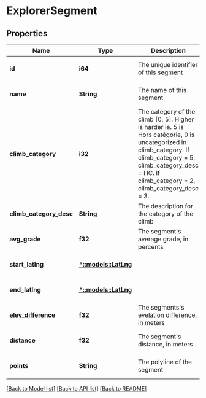# ExplorerSegment

## Properties
Name | Type | Description | Notes
------------ | ------------- | ------------- | -------------
**id** | **i64** | The unique identifier of this segment | [optional] [default to null]
**name** | **String** | The name of this segment | [optional] [default to null]
**climb_category** | **i32** | The category of the climb [0, 5]. Higher is harder ie. 5 is Hors catégorie, 0 is uncategorized in climb_category. If climb_category &#x3D; 5, climb_category_desc &#x3D; HC. If climb_category &#x3D; 2, climb_category_desc &#x3D; 3. | [optional] [default to null]
**climb_category_desc** | **String** | The description for the category of the climb | [optional] [default to null]
**avg_grade** | **f32** | The segment&#39;s average grade, in percents | [optional] [default to null]
**start_latlng** | [***::models::LatLng**](LatLng.md) |  | [optional] [default to null]
**end_latlng** | [***::models::LatLng**](LatLng.md) |  | [optional] [default to null]
**elev_difference** | **f32** | The segments&#39;s evelation difference, in meters | [optional] [default to null]
**distance** | **f32** | The segment&#39;s distance, in meters | [optional] [default to null]
**points** | **String** | The polyline of the segment | [optional] [default to null]

[[Back to Model list]](../README.md#documentation-for-models) [[Back to API list]](../README.md#documentation-for-api-endpoints) [[Back to README]](../README.md)


